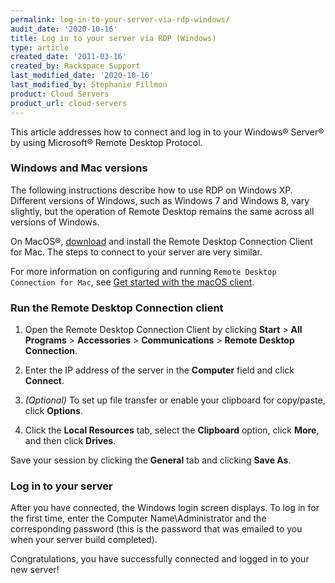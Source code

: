 ```yaml
---
permalink: log-in-to-your-server-via-rdp-windows/
audit_date: '2020-10-16'
title: Log in to your server via RDP (Windows)
type: article
created_date: '2011-03-16'
created_by: Rackspace Support
last_modified_date: '2020-10-16'
last_modified_by: Stephanie Fillmon
product: Cloud Servers
product_url: cloud-servers
---
```


This article addresses how to connect and log in to your Windows&reg;
Server&reg; by using Microsoft&reg; Remote Desktop Protocol.

### Windows and Mac versions

The following instructions describe how to use RDP on Windows XP. Different
versions of Windows, such as Windows 7 and Windows 8, vary slightly,
but the operation of Remote Desktop remains the same across all
versions of Windows.

On MacOS&reg;,
[download](https://apps.apple.com/us/app/microsoft-remote-desktop/id1295203466?mt=12)
and install the Remote Desktop Connection Client for
Mac. The steps to connect to your server are very similar.

For more information on configuring and running `Remote Desktop Connection for Mac`, see
[Get started with the macOS client](https://docs.microsoft.com/en-us/windows-server/remote/remote-desktop-services/clients/remote-desktop-mac).

### Run the Remote Desktop Connection client

1. Open the Remote Desktop Connection Client by clicking **Start** >
   **All Programs** > **Accessories** > **Communications** >
   **Remote Desktop Connection**.

2. Enter the IP address of the server in the **Computer** field and click
   **Connect**.

3. *(Optional)* To set up file transfer or enable your clipboard for
   copy/paste, click **Options**.

4. Click the **Local Resources** tab, select the **Clipboard** option, click **More**,
   and then click **Drives**.

Save your session by clicking the **General** tab and clicking **Save As**.

### Log in to your server

After you have connected, the Windows login screen displays. To log
in for the first time, enter the Computer Name\\Administrator and the
corresponding password (this is the password that was emailed to you
when your server build completed).

Congratulations, you have successfully connected and logged in to your
new server!
